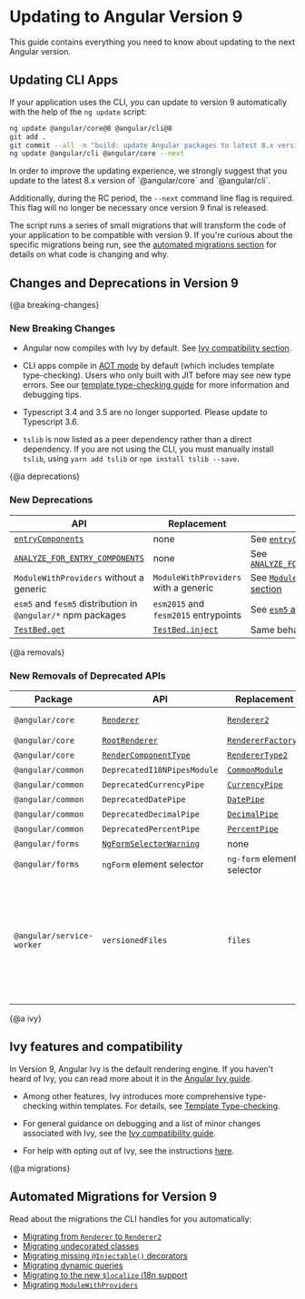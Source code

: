 # Updating to Angular Version 9

This guide contains everything you need to know about updating to the next Angular version.

## Updating CLI Apps

If your application uses the CLI, you can update to version 9 automatically with the help of the `ng update` script:

```bash
ng update @angular/core@8 @angular/cli@8
git add .
git commit --all -m "build: update Angular packages to latest 8.x version"
ng update @angular/cli @angular/core --next
```

<div class="alert is-important">
In order to improve the updating experience, we strongly suggest that you update to the latest 8.x version of `@angular/core` and `@angular/cli`.

Additionally, during the RC period, the `--next` command line flag is required. This flag will no longer be necessary once version 9 final is released.
</div>

The script runs a series of small migrations that will transform the code of your application to be compatible with version 9.
If you're curious about the specific migrations being run, see the [automated migrations section](#migrations) for details on what code is changing and why.

## Changes and Deprecations in Version 9

{@a breaking-changes}
### New Breaking Changes

- Angular now compiles with Ivy by default. See [Ivy compatibility section](#ivy).

- CLI apps compile in [AOT mode](/guide/aot-compiler) by default (which includes template type-checking).
Users who only built with JIT before may see new type errors.
See our [template type-checking guide](guide/template-typecheck) for more information and debugging tips.

- Typescript 3.4 and 3.5 are no longer supported. Please update to Typescript 3.6.

- `tslib` is now listed as a peer dependency rather than a direct dependency. If you are not using the CLI, you must manually install `tslib`, using `yarn add tslib` or `npm install tslib --save`.

{@a deprecations}
### New Deprecations

| API                                                                     | Replacement                          | Notes |
| ------------------------------------------------------------------------| ------------------------------------ | ----- |
| [`entryComponents`](api/core/NgModule#entryComponents)                  | none                                 | See [`entryComponents`](guide/deprecations#entryComponents) |
| [`ANALYZE_FOR_ENTRY_COMPONENTS`](api/core/ANALYZE_FOR_ENTRY_COMPONENTS) | none                                 | See [`ANALYZE_FOR_ENTRY_COMPONENTS`](guide/deprecations#entryComponents) |
| `ModuleWithProviders` without a generic                                 | `ModuleWithProviders` with a generic | See [`ModuleWithProviders` section](guide/deprecations#moduleWithProviders) |
| `esm5` and `fesm5` distribution in `@angular/*` npm packages            | `esm2015` and `fesm2015` entrypoints | See [`esm5` and `fesm5`](guide/deprecations#esm5-fesm5) |
| [`TestBed.get`](api/core/testing/TestBed#get)                           | [`TestBed.inject`](api/core/testing/TestBed#inject) | Same behavior, but type safe. |


{@a removals}
### New Removals of Deprecated APIs

| Package | API            | Replacement | Notes |
| ------- | -------------- | ----------- | ----- |
| `@angular/core`  | [`Renderer`](https://v8.angular.io/api/core/Renderer) | [`Renderer2`](https://angular.io/api/core/Renderer2) | [Migration guide.](guide/migration-renderer) |
| `@angular/core`  | [`RootRenderer`](https://v8.angular.io/api/core/RootRenderer) | [`RendererFactory2`](https://angular.io/api/core/RendererFactory2) | none |
| `@angular/core`  | [`RenderComponentType`](https://v8.angular.io/api/core/RenderComponentType) | [`RendererType2`](https://angular.io/api/core/RendererType2) | none |
| `@angular/common` | `DeprecatedI18NPipesModule` | [`CommonModule`](api/common/CommonModule#pipes) | none |
| `@angular/common` | `DeprecatedCurrencyPipe` | [`CurrencyPipe`](api/common/CurrencyPipe) | none |
| `@angular/common` | `DeprecatedDatePipe`     | [`DatePipe`](api/common/DatePipe) | none |
| `@angular/common` | `DeprecatedDecimalPipe` | [`DecimalPipe`](api/common/DecimalPipe) | none |
| `@angular/common` | `DeprecatedPercentPipe` | [`PercentPipe`](api/common/PercentPipe) | none |
| `@angular/forms` | [`NgFormSelectorWarning`](https://v8.angular.io/api/forms/NgFormSelectorWarning) | none |
| `@angular/forms` | `ngForm` element selector | `ng-form` element selector | none |
| `@angular/service-worker` | `versionedFiles` | `files` | In the service worker configuration file `ngsw-config.json`, replace `versionedFiles` with `files`. See [Service Worker Configuration](guide/service-worker-config#assetgroups). |

{@a ivy}

## Ivy features and compatibility

In Version 9, Angular Ivy is the default rendering engine. If you haven't heard of Ivy, you can read more about it in the [Angular Ivy guide](guide/ivy).

* Among other features, Ivy introduces more comprehensive type-checking within templates. For details, see [Template Type-checking](guide/template-typecheck).

* For general guidance on debugging and a list of minor changes associated with Ivy, see the [Ivy compatibility guide](guide/ivy-compatibility).

* For help with opting out of Ivy, see the instructions [here](guide/ivy#opting-out-of-angular-ivy).

{@a migrations}
## Automated Migrations for Version 9

Read about the migrations the CLI handles for you automatically:

- [Migrating from `Renderer` to `Renderer2`](guide/migration-renderer)
- [Migrating undecorated classes](guide/migration-undecorated-classes)
- [Migrating missing `@Injectable()` decorators](guide/migration-injectable)
- [Migrating dynamic queries](guide/migration-dynamic-flag)
- [Migrating to the new `$localize` i18n support](guide/migration-localize)
- [Migrating `ModuleWithProviders`](guide/migration-module-with-providers)
